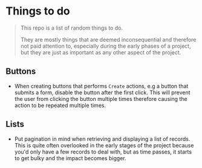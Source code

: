 # Things to do
> This repo is a list of random things to do.
> 
> They are mostly things that are deemed inconsequential and therefore not paid attention to, especially during the early phases of a project, but they are just as important as any other aspect of the project.

## Buttons
* When creating buttons that performs `Create` actions, e.g a button that submits a form, disable the button after the first click. This will prevent the user from clicking the button multiple times therefore causing the action to be repeated multiple times.
  
## Lists
* Put pagination in mind when retrieving and displaying a list of records. This is quite often overlooked in the early stages of the project because you'd only have a few records to deal with, but as time passes, it starts to get bulky and the impact becomes bigger.